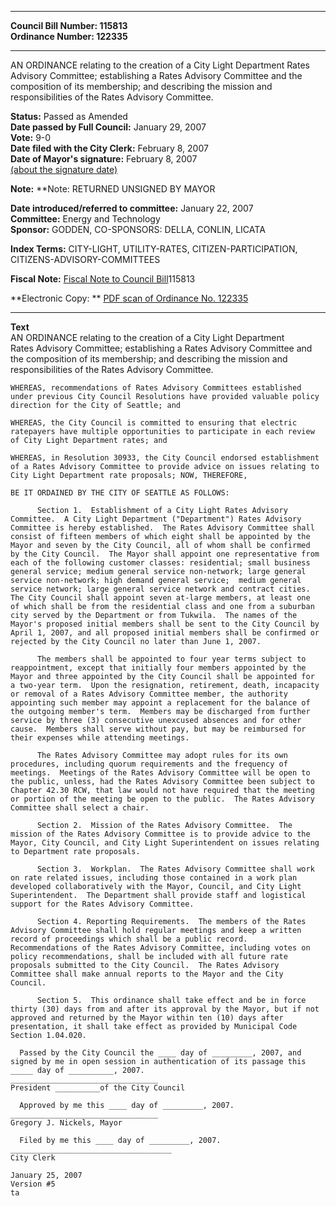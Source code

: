 * * * * *  
  
**Council Bill Number: [](#h0)[](#h2)115813**   
**Ordinance Number: 122335**  
  
* * * * *  
  
AN ORDINANCE relating to the creation of a City Light Department Rates Advisory Committee; establishing a Rates Advisory Committee and the composition of its membership; and describing the mission and responsibilities of the Rates Advisory Committee.  
  
**Status:** Passed as Amended   
**Date passed by Full Council:** January 29, 2007   
**Vote:** 9-0   
**Date filed with the City Clerk:** February 8, 2007   
**Date of Mayor's signature:** February 8, 2007   
[(about the signature date)](/~public/approvaldate.htm)   
  
**Note:** \*\*Note: RETURNED UNSIGNED BY MAYOR  
  
  
**Date introduced/referred to committee:** January 22, 2007   
**Committee:** Energy and Technology   
**Sponsor:** GODDEN, CO-SPONSORS: DELLA, CONLIN, LICATA   
  
**Index Terms:** CITY-LIGHT, UTILITY-RATES, CITIZEN-PARTICIPATION, CITIZENS-ADVISORY-COMMITTEES  
  
**Fiscal Note:** [Fiscal Note to Council Bill](http://clerk.seattle.gov/~public/fnote/115813.htm)[](#h1)[](#h3)115813  
  
**Electronic Copy: ** [PDF scan of Ordinance No. 122335](/~archives/Ordinances/Ord_122335.pdf)  
  
* * * * *  
  
**Text**  
    AN ORDINANCE relating to the creation of a City Light Department  
    Rates Advisory Committee; establishing a Rates Advisory Committee and  
    the composition of its membership; and describing the mission and  
    responsibilities of the Rates Advisory Committee.  
  
    WHEREAS, recommendations of Rates Advisory Committees established  
    under previous City Council Resolutions have provided valuable policy  
    direction for the City of Seattle; and  
  
    WHEREAS, the City Council is committed to ensuring that electric  
    ratepayers have multiple opportunities to participate in each review  
    of City Light Department rates; and  
  
    WHEREAS, in Resolution 30933, the City Council endorsed establishment  
    of a Rates Advisory Committee to provide advice on issues relating to  
    City Light Department rate proposals; NOW, THEREFORE,  
  
    BE IT ORDAINED BY THE CITY OF SEATTLE AS FOLLOWS:  
  
          Section 1.  Establishment of a City Light Rates Advisory  
    Committee.  A City Light Department ("Department") Rates Advisory  
    Committee is hereby established.  The Rates Advisory Committee shall  
    consist of fifteen members of which eight shall be appointed by the  
    Mayor and seven by the City Council, all of whom shall be confirmed  
    by the City Council.  The Mayor shall appoint one representative from  
    each of the following customer classes: residential; small business  
    general service; medium general service non-network; large general  
    service non-network; high demand general service;  medium general  
    service network; large general service network and contract cities.  
    The City Council shall appoint seven at-large members, at least one  
    of which shall be from the residential class and one from a suburban  
    city served by the Department or from Tukwila.  The names of the  
    Mayor's proposed initial members shall be sent to the City Council by  
    April 1, 2007, and all proposed initial members shall be confirmed or  
    rejected by the City Council no later than June 1, 2007.  
  
          The members shall be appointed to four year terms subject to  
    reappointment, except that initially four members appointed by the  
    Mayor and three appointed by the City Council shall be appointed for  
    a two-year term.  Upon the resignation, retirement, death, incapacity  
    or removal of a Rates Advisory Committee member, the authority  
    appointing such member may appoint a replacement for the balance of  
    the outgoing member's term.  Members may be discharged from further  
    service by three (3) consecutive unexcused absences and for other  
    cause.  Members shall serve without pay, but may be reimbursed for  
    their expenses while attending meetings.  
  
          The Rates Advisory Committee may adopt rules for its own  
    procedures, including quorum requirements and the frequency of  
    meetings.  Meetings of the Rates Advisory Committee will be open to  
    the public, unless, had the Rates Advisory Committee been subject to  
    Chapter 42.30 RCW, that law would not have required that the meeting  
    or portion of the meeting be open to the public.  The Rates Advisory  
    Committee shall select a chair.  
  
          Section 2.  Mission of the Rates Advisory Committee.  The  
    mission of the Rates Advisory Committee is to provide advice to the  
    Mayor, City Council, and City Light Superintendent on issues relating  
    to Department rate proposals.  
  
          Section 3.  Workplan.  The Rates Advisory Committee shall work  
    on rate related issues, including those contained in a work plan  
    developed collaboratively with the Mayor, Council, and City Light  
    Superintendent.  The Department shall provide staff and logistical  
    support for the Rates Advisory Committee.  
  
          Section 4. Reporting Requirements.  The members of the Rates  
    Advisory Committee shall hold regular meetings and keep a written  
    record of proceedings which shall be a public record.  
    Recommendations of the Rates Advisory Committee, including votes on  
    policy recommendations, shall be included with all future rate  
    proposals submitted to the City Council.  The Rates Advisory  
    Committee shall make annual reports to the Mayor and the City  
    Council.  
  
          Section 5.  This ordinance shall take effect and be in force  
    thirty (30) days from and after its approval by the Mayor, but if not  
    approved and returned by the Mayor within ten (10) days after  
    presentation, it shall take effect as provided by Municipal Code  
    Section 1.04.020.  
  
      Passed by the City Council the ____ day of _________, 2007, and  
    signed by me in open session in authentication of its passage this  
    _____ day of __________, 2007.  
    _________________________________  
    President __________of the City Council  
  
      Approved by me this ____ day of _________, 2007.  
    _________________________________  
    Gregory J. Nickels, Mayor  
  
      Filed by me this ____ day of _________, 2007.  
    ____________________________________  
    City Clerk  
  
    January 25, 2007  
    Version #5  
    ta  
